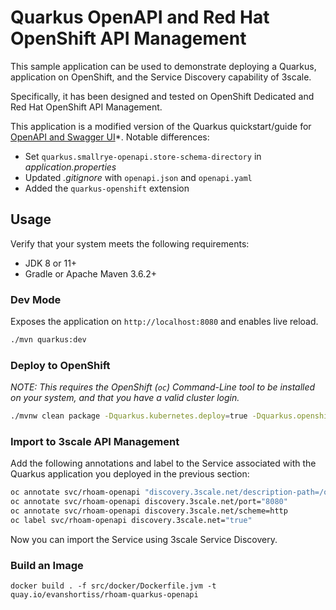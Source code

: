 # Quarkus OpenAPI and Red Hat OpenShift API Management

This sample application can be used to demonstrate deploying a Quarkus,
application on OpenShift, and the Service Discovery capability of 3scale.

Specifically, it has been designed and tested on OpenShift Dedicated and Red
Hat OpenShift API Management.

This application is a modified version of the Quarkus quickstart/guide for
[OpenAPI and Swagger UI](https://quarkus.io/guides/openapi-swaggerui)*. Notable
differences:

* Set `quarkus.smallrye-openapi.store-schema-directory` in *application.properties*
* Updated *.gitignore* with `openapi.json` and `openapi.yaml`
* Added the `quarkus-openshift` extension

## Usage

Verify that your system meets the following requirements:

* JDK 8 or 11+
* Gradle or Apache Maven 3.6.2+

### Dev Mode

Exposes the application on `http://localhost:8080` and enables live reload.

```bash
./mvn quarkus:dev
```

### Deploy to OpenShift

*NOTE: This requires the OpenShift (`oc`) Command-Line tool to be installed on your system, and that you have a valid cluster login.*

```bash
./mvnw clean package -Dquarkus.kubernetes.deploy=true -Dquarkus.openshift.expose=true
```

### Import to 3scale API Management

Add the following annotations and label to the Service associated with the Quarkus application you deployed in the previous section:

```bash
oc annotate svc/rhoam-openapi "discovery.3scale.net/description-path=/openapi?format=json"
oc annotate svc/rhoam-openapi discovery.3scale.net/port="8080"
oc annotate svc/rhoam-openapi discovery.3scale.net/scheme=http
oc label svc/rhoam-openapi discovery.3scale.net="true"
```

Now you can import the Service using 3scale Service Discovery.

### Build an Image

```
docker build . -f src/docker/Dockerfile.jvm -t quay.io/evanshortiss/rhoam-quarkus-openapi
```

